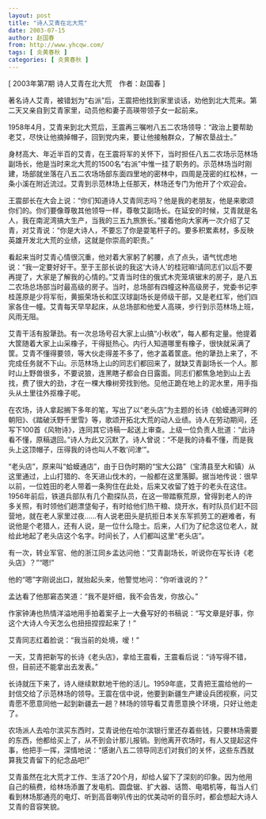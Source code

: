 ```yaml
---
layout: post
title: "诗人艾青在北大荒"
date: 2003-07-15
author: 赵国春
from: http://www.yhcqw.com/
tags: [ 炎黄春秋 ]
categories: [ 炎黄春秋 ]
---
```



[ 2003年第7期 诗人艾青在北大荒　作者：赵国春 ]

著名诗人艾青，被错划为“右派”后，王震把他找到家里谈话，劝他到北大荒来。第二天又亲自到艾青家里，动员他和妻子高瑛带领子女一起前来。

1958年4月，艾青来到北大荒后，王震再三嘱咐八五二农场领导：“政治上要帮助老艾，尽快让他摘掉帽子，回到党内来，要让他接触群众，了解农垦战士。”


身材高大、年近半百的艾青，在王震将军的关怀下，当时担任八五二农场示范林场副场长，他是当时来北大荒的1500名“右派”中惟一挂了职务的。示范林场当时刚建，场部就坐落在八五二农场场部东面四里地的密林中，四周是茂密的红松林，一条小溪在附近流过。艾青到示范林场上任那天，林场还专门为他开了个欢迎会。


王震部长在大会上说：“你们知道诗人艾青同志吗？他是我的老朋友，他是来歌颂你们的。你们要像尊敬其他领导一样，尊敬艾副场长。在延安的时候，艾青就是名人，我在南泥湾搞大生产，当我的三五九旅旅长。”接着他向大家再一次介绍了艾青，对艾青说：“你是大诗人，不要忘了你是耍笔杆子的。要多积累素材，多反映英雄开发北大荒的业绩，这就是你崇高的职责。”


看起来当时艾青心情很沉重，他对着大家躬了躬腰，点了点头，语气忧虑地说：“我一定要好好干。至于王部长说的我这‘大诗人’的桂冠嘛!请同志们以后不要再提了，大家是了解我的心情的。”艾青当时住的俄式木壳笼填锯末的房子，是八五二农场总场部当时最高级的房子。当时，总场部有四幢这种高级房子，党委书记李桂莲原是少将军衔，黄振荣场长和匡汉球副场长是师级干部，又是老红军，他们四家各住一幢。艾青每天早早起床，从总场部和他爱人高瑛，步行到示范林场上班，风雨无阻。


艾青干活有股犟劲。有一次总场号召大家上山搞“小秋收”，每人都有定量。他提着大筐随着大家上山采橡子，干得挺热心。内行人知道哪里有橡子，很快就采满了筐。艾青不懂得要领，等大伙走得差不多了，他才盖着筐底。他的犟劲上来了，不完成任务就不下山。示范林场上山的同志们都回来了，就缺艾青副场长一个人。那时山上野兽很多，不要说狼，连黑瞎子都会白日露面。同志们都焦急地到山上去找，费了很大的劲，才在一棵大橡树旁找到他。见他正跪在地上的泥水里，用手指头从土里往外抠橡子呢。


在农场，诗人拿起搁下多年的笔，写出了以“老头店”为主题的长诗《蛤蟆通河畔的朝阳》、《踏破沃野千里雪》等，歌颂开拓北大荒的动人业绩。诗人在劳动期间，还写下100首《风物诗》，连同其它诗稿一起送上审查。上级一位负责人批道：“此诗看不懂，原稿退回。”诗人为此又沉默了。诗人曾说：“不是我的诗看不懂，而是我头上这顶帽子，压得我的诗也叫人不敢‘问津’”。


“老头店”，原来叫“蛤蟆通店”，由于日伪时期的“宝大公路”（宝清县至大和镇）从这里通过，上山打猎的、冬天进山伐木的，一般都在这里落脚。据当地传说：很早以前，一位姓田的老人带着一条狗住在此处，后来又收留了姓于的老头在这住。1956年前后，铁道兵部队有几个勘探队员，在这一带踏察荒原，曾得到老人的许多关照，有时领他们趟漂垡甸子，有时给他们热干粮、烧开水，有时队员们赶不回营地，就在老人家里过夜……有人说老田头是抗拒日本关东军抓劳工的避难者，有说他是个老猎人，还有人说，是一位什么隐士。后来，人们为了纪念这位老人，就给此地起了老头店这个名字。时间长了，人们都叫这里“老头店”。

有一次，转业军官、他的浙江同乡孟达问他：“艾青副场长，听说你在写长诗《老头店》？”“嗯!”

他的“嗯”字刚说出口，就抬起头来，他警觉地问：“你听谁说的？”

孟达看了他那窘态笑道：“我不是奸细，我不会告发，你放心。”

作家钟涛也热情洋溢地用手拍着案子上一大叠写好的书稿说：“写文章是好事，你这个大诗人今天怎么也扭扭捏捏起来了！”

艾青同志红着脸说：“我当前的处境，嗳！”

一天，艾青把新写的长诗《老头店》，拿给王震看，王震看后说：“诗写得不错，但，目前还不能拿出去发表。”


长诗就压下来了，诗人继续默默地干他的活儿。1959年底，艾青把王震给他的一封信交给了示范林场的领导。王震在信中说，他要到新疆生产建设兵团视察，问艾青愿不愿意同他一起到新疆去一趟？林场的领导看艾青愿意换个环境，只好让他走了。


农场派人去哈尔滨买东西时，艾青说他在哈尔滨银行里还存着些钱，只要林场需要的东西，他都给买上了，从不到会计那儿报销。到他离开农场时，有人又提起这件事，他把手一挥，深情地说：“感谢八五二领导同志们对我们的关怀，这些东西就算我艾青留下的纪念品吧!”


艾青虽然在北大荒才工作、生活了20个月，却给人留下了深刻的印象。因为他用自己的稿费，给林场添置了发电机、圆盘锯、扩大器、话筒、电唱机等，每当人们看到林场那通亮的电灯、听到高音喇叭传出的优美动听的音乐时，都会想起大诗人艾青的音容笑貌。


